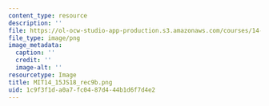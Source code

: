 ```yaml
---
content_type: resource
description: ''
file: https://ol-ocw-studio-app-production.s3.amazonaws.com/courses/14-15j-networks-spring-2018/1c9f3f1da0a7fc0487d444b1d6f7d4e2_MIT14_15JS18_rec9b.png
file_type: image/png
image_metadata:
  caption: ''
  credit: ''
  image-alt: ''
resourcetype: Image
title: MIT14_15JS18_rec9b.png
uid: 1c9f3f1d-a0a7-fc04-87d4-44b1d6f7d4e2
---
```

